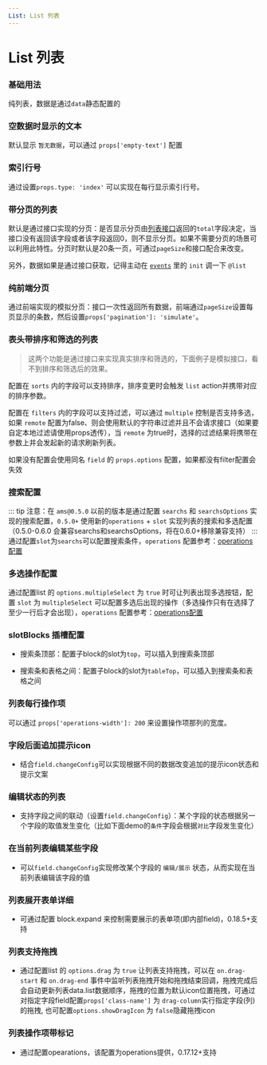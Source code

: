 ```yaml
---
List: List 列表
---
```

# List 列表

### 基础用法

纯列表，数据是通过`data`静态配置的

<ClientOnly>
<block-list-demo blockName="defaultList" onlineDemo="https://codepen.io/w3cmark/pen/YzKjJxN"/>
</ClientOnly>

### 空数据时显示的文本

默认显示 `暂无数据`，可以通过 `props['empty-text']` 配置

<ClientOnly>
<block-list-demo blockName="emptyList" onlineDemo="https://codepen.io/w3cmark/pen/PoYezzY"/>
</ClientOnly>

### 索引行号<Badge text="0.9.1+"/>

通过设置`props.type: 'index'` 可以实现在每行显示索引行号。

<ClientOnly>
<block-list-demo blockName="indexList" onlineDemo="https://codepen.io/w3cmark/pen/xxKJyXG"/>
</ClientOnly>

### 带分页的列表

默认是通过接口实现的分页：是否显示分页由[列表接口](/api/api.html#常用的接口)返回的`total`字段决定，当接口没有返回该字段或者该字段返回0，则不显示分页。如果不需要分页的场景可以利用此特性。分页时默认是20条一页，可通过`pageSize`和接口配合来改变。

另外，数据如果是通过接口获取，记得主动在 [`events`](/api/block.html#events) 里的 `init` 调一下 `@list`

<ClientOnly>
<block-list-demo blockName="pagesList" onlineDemo="https://codepen.io/w3cmark/pen/OJLwBxz"/>
</ClientOnly>

### 纯前端分页

通过前端实现的模拟分页：接口一次性返回所有数据，前端通过`pageSize`设置每页显示的条数，然后设置`props['pagination']: 'simulate'`。

<ClientOnly>
<block-list-demo blockName="simulatePagesList" onlineDemo="https://codepen.io/w3cmark/pen/ZEzjqXZ"/>
</ClientOnly>

### 表头带排序和筛选的列表

> 这两个功能是通过接口来实现真实排序和筛选的，下面例子是模拟接口，看不到排序和筛选后的效果。

配置在 `sorts` 内的字段可以支持排序，排序变更时会触发 `list` action并携带对应的排序参数。

配置在 `filters` 内的字段可以支持过滤，可以通过 `multiple` 控制是否支持多选，如果 `remote` 配置为false、则会使用默认的字符串过滤并且不会请求接口（如果要自定本地过滤请使用props透传），当 `remote` 为true时，选择的过滤结果将携带在参数上并会发起新的请求刷新列表。

如果没有配置会使用同名 `field` 的 `props.options` 配置，如果都没有filter配置会失效

<ClientOnly>
<block-list-demo blockName="filtersList" onlineDemo="https://codepen.io/w3cmark/pen/zYOLmPO"/>
</ClientOnly>

### 搜索配置 <Badge text="0.5.0+"/>

::: tip
注意：在 `ams@0.5.0` 以前的版本是通过配置 `searchs` 和 `searchsOptions` 实现的搜索配置，`0.5.0+` 使用新的`operations` + `slot` 实现列表的搜索和多选配置（0.5.0-0.6.0 会兼容searchs和searchsOptions，将在0.6.0+移除兼容支持）
:::
通过配置`slot`为`searchs`可以配置搜索条件，`operations` 配置参考：[operations配置](./deep-operation.md)

<ClientOnly>
<block-list-demo blockName="searchsList" onlineDemo="https://codepen.io/w3cmark/pen/YzKjJEN"/>
</ClientOnly>

### 多选操作配置 <Badge text="0.5.0+"/>

通过配置list 的 `options.multipleSelect` 为 `true` 时可让列表出现多选按钮，配置 `slot` 为 `multipleSelect` 可以配置多选后出现的操作（多选操作只有在选择了至少一行后才会出现），`operations` 配置参考：[operations配置](./deep-operation.md)

<ClientOnly>
<block-list-demo blockName="multipleSelectList" onlineDemo="https://codepen.io/w3cmark/pen/wvwxYPm"/>
</ClientOnly>


### slotBlocks 插槽配置

+ 搜索条顶部：配置子block的slot为`top`，可以插入到搜索条顶部

+ 搜索条和表格之间：配置子block的slot为`tableTop`，可以插入到搜索条和表格之间

<ClientOnly>
<block-list-demo blockName="slotBlocksList" onlineDemo="https://codepen.io/w3cmark/pen/pozZxdq"/>
</ClientOnly>

### 列表每行操作项

可以通过 `props['operations-width']: 200` 来设置操作项那列的宽度。

<ClientOnly>
<block-list-demo blockName="operationsList" onlineDemo="https://codepen.io/w3cmark/pen/JjPBmMG"/>
</ClientOnly>

### 字段后面追加提示icon

+ 结合`field.changeConfig`可以实现根据不同的数据改变追加的提示icon状态和提示文案

<ClientOnly>
<block-list-demo blockName="suffixInfoList" onlineDemo="https://codepen.io/w3cmark/pen/LYYEdoR"/>
</ClientOnly>

### 编辑状态的列表

+ 支持字段之间的联动（设置`field.changeConfig`）：某个字段的状态根据另一个字段的取值发生变化（比如下面demo的`条件`字段会根据`对比`字段发生变化）

<ClientOnly>
<block-list-demo blockName="editList" onlineDemo="https://codepen.io/w3cmark/pen/VwZBEyP"/>
</ClientOnly>

### 在当前列表编辑某些字段

+ 可以`field.changeConfig`实现修改某个字段的 `编辑/展示` 状态，从而实现在当前列表编辑该字段的值

<ClientOnly>
<block-list-demo blockName="editList2" onlineDemo="https://codepen.io/w3cmark/pen/BaBPqJr"/>
</ClientOnly>

### 列表展开表单详细

+ 可通过配置 block.expand 来控制需要展示的表单项(即内部field)，0.18.5+支持

<ClientOnly>
<block-list-demo blockName="expandList" />
</ClientOnly>

### 列表支持拖拽

+ 通过配置list 的 `options.drag` 为 `true` 让列表支持拖拽，可以在 `on.drag-start` 和 `on.drag-end` 事件中监听列表拖拽开始和拖拽结束回调，拖拽完成后会自动更新列表data.list数据顺序，拖拽的位置为默认icon位置拖拽，可通过对指定字段field配置`props['class-name']` 为 `drag-column`实行指定字段(列)的拖拽, 也可配置`options.showDragIcon` 为 `false`隐藏拖拽icon

<ClientOnly>
<block-list-demo blockName="dragList" />
</ClientOnly>

### 列表操作项带标记

+ 通过配置opearations，该配置为operations提供，0.17.12+支持

<ClientOnly>
<block-list-demo blockName="opearationsList" />
</ClientOnly>